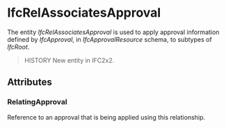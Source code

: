# IfcRelAssociatesApproval

The entity _IfcRelAssociatesApproval_ is used to apply approval information defined by _IfcApproval_, in _IfcApprovalResource_ schema, to subtypes of _IfcRoot_.
<!-- end of short definition -->


> HISTORY New entity in IFC2x2.

## Attributes

### RelatingApproval
Reference to an approval that is being applied using this relationship.
